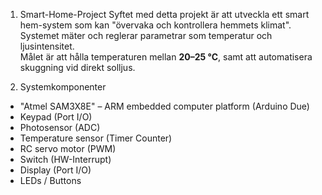 1. Smart-Home-Project
Syftet med detta projekt är att utveckla ett smart hem-system som kan "övervaka och kontrollera hemmets klimat".
Systemet mäter och reglerar parametrar som temperatur och ljusintensitet.   
Målet är att hålla temperaturen mellan **20–25 °C**, samt att automatisera skuggning vid direkt solljus.


2. Systemkomponenter
- "Atmel SAM3X8E" – ARM embedded computer platform (Arduino Due)  
- Keypad (Port I/O)  
- Photosensor (ADC)  
- Temperature sensor (Timer Counter)  
- RC servo motor (PWM)  
- Switch (HW-Interrupt)  
- Display (Port I/O)  
- LEDs / Buttons 
